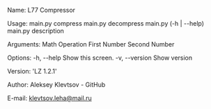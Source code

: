 Name: 
    L77 Compressor

Usage:
    main.py compress <name1> <name2>
    main.py decompress <name1> <name2>
    main.py (-h | --help)
    main.py description

Arguments:
    <operation>  Math Operation
    <num1>       First Number
    <num2>       Second Number

Options:
    -h, --help     Show this screen.
    -v, --version  Show version

Version: 
    'LZ 1.2.1'

Author: 
    Aleksey Klevtsov - GitHub

E-mail: 
    klevtsov.leha@mail.ru 